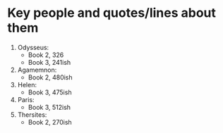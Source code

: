 # Key people and quotes/lines about them

1. Odysseus:
    - Book 2, 326
    - Book 3, 241ish
2. Agamemnon:
    - Book 2, 480ish
3. Helen:
    - Book 3, 475ish
4. Paris:
    - Book 3, 512ish
5. Thersites:
    - Book 2, 270ish

